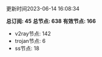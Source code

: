 更新时间2023-06-14 16:08:34

**总订阅: 45**
**总节点: 638**
**有效节点: 166**
- v2ray节点: 142
- trojan节点: 6
- ss节点: 18
